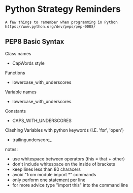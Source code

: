 # Python Strategy Reminders

    A few things to remember when programming in Python
    https://www.python.org/dev/peps/pep-0008/
    
## PEP8 Basic Syntax

Class names
  * CapWords style
  
Functions
  * lowercase_with_underscores
  
Variable names
  * lowercase_with_underscores
  
Constants
  * CAPS_WITH_UNDERSCORES
  
Clashing Variables with python keywords (I.E. 'for', 'open')
  * trailingunderscore_

notes: 
  * use whitespace between operators (this = that + other)
  * don't include whitespace on the inside of brackets
  * keep lines less than 80 characers
  * avoid "from module import *" commands
  * only perform one statement per line
  * for more advice type "import this" into the command line
  